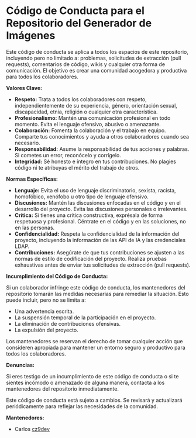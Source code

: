 # Código de Conducta para el Repositorio del Generador de Imágenes

Este código de conducta se aplica a todos los espacios de este repositorio, incluyendo pero no limitado a: problemas, solicitudes de extracción (pull requests), comentarios de código, wikis y cualquier otra forma de comunicación.  El objetivo es crear una comunidad acogedora y productiva para todos los colaboradores.

**Valores Clave:**

* **Respeto:** Trata a todos los colaboradores con respeto, independientemente de su experiencia, género, orientación sexual, discapacidad, etnia, religión o cualquier otra característica.
* **Profesionalismo:** Mantén una comunicación profesional en todo momento. Evita el lenguaje ofensivo, abusivo o amenazante.
* **Colaboración:** Fomenta la colaboración y el trabajo en equipo. Comparte tus conocimientos y ayuda a otros colaboradores cuando sea necesario.
* **Responsabilidad:** Asume la responsabilidad de tus acciones y palabras. Si cometes un error, reconócelo y corrígelo.
* **Integridad:** Sé honesto e íntegro en tus contribuciones. No plagies código ni te atribuyas el mérito del trabajo de otros.


**Normas Específicas:**

* **Lenguaje:** Evita el uso de lenguaje discriminatorio, sexista, racista, homofóbico, xenófobo u otro tipo de lenguaje ofensivo.
* **Discusiones:** Mantén las discusiones enfocadas en el código y en el desarrollo del proyecto. Evita las discusiones personales o irrelevantes.
* **Crítica:** Si tienes una crítica constructiva, exprésala de forma respetuosa y profesional. Céntrate en el código y en las soluciones, no en las personas.
* **Confidencialidad:** Respeta la confidencialidad de la información del proyecto, incluyendo la información de las API de IA y las credenciales LDAP.
* **Contribuciones:** Asegúrate de que tus contribuciones se ajusten a las normas de estilo de codificación del proyecto. Realiza pruebas exhaustivas antes de enviar tus solicitudes de extracción (pull requests).


**Incumplimiento del Código de Conducta:**

Si un colaborador infringe este código de conducta, los mantenedores del repositorio tomarán las medidas necesarias para remediar la situación. Esto puede incluir, pero no se limita a:

* Una advertencia escrita.
* La suspensión temporal de la participación en el proyecto.
* La eliminación de contribuciones ofensivas.
* La expulsión del proyecto.

Los mantenedores se reservan el derecho de tomar cualquier acción que consideren apropiada para mantener un entorno seguro y productivo para todos los colaboradores.

**Denuncias:**

Si eres testigo de un incumplimiento de este código de conducta o si te sientes incómodo o amenazado de alguna manera, contacta a los mantenedores del repositorio inmediatamente.

Este código de conducta está sujeto a cambios.  Se revisará y actualizará periódicamente para reflejar las necesidades de la comunidad.


**Mantenedores:**

- Carlos [cz9dev](https://github.com/cz9dev) 